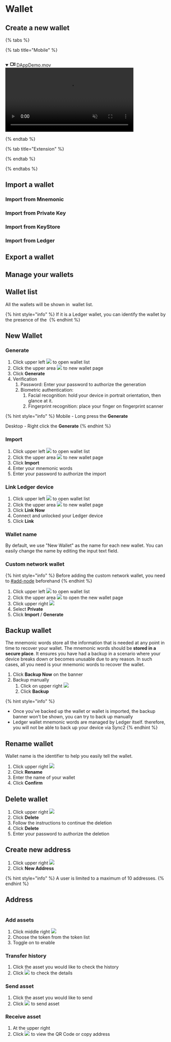 # Wallet

## Create a new wallet


{% tabs %}

{% tab title="Mobile" %} 

<figure><img src="../../../../.gitbook/assets/veworld/mobile.wallet.create.gif" alt=""><figcaption></figcaption></figure>

<details open="">
  <summary class="px-3 py-2">
    <svg aria-hidden="true" height="16" viewBox="0 0 16 16" version="1.1" width="16" data-view-component="true" class="octicon octicon-device-camera-video">
    <path d="M16 3.75v8.5a.75.75 0 0 1-1.136.643L11 10.575v.675A1.75 1.75 0 0 1 9.25 13h-7.5A1.75 1.75 0 0 1 0 11.25v-6.5C0 3.784.784 3 1.75 3h7.5c.966 0 1.75.784 1.75 1.75v.675l3.864-2.318A.75.75 0 0 1 16 3.75Zm-6.5 1a.25.25 0 0 0-.25-.25h-7.5a.25.25 0 0 0-.25.25v6.5c0 .138.112.25.25.25h7.5a.25.25 0 0 0 .25-.25v-6.5ZM11 8.825l3.5 2.1v-5.85l-3.5 2.1Z"></path>
</svg>
    <span aria-label="Video description DAppDemo.mov" class="m-1">DAppDemo.mov</span>
    <span class="dropdown-caret"></span>
  </summary>

  <video src="https://private-user-images.githubusercontent.com/150018882/309203051-5cc133ae-4c6b-4e08-8cff-0e09b6ca43aa.mov?jwt=eyJhbGciOiJIUzI1NiIsInR5cCI6IkpXVCJ9.eyJpc3MiOiJnaXRodWIuY29tIiwiYXVkIjoicmF3LmdpdGh1YnVzZXJjb250ZW50LmNvbSIsImtleSI6ImtleTUiLCJleHAiOjE3MTI5MDMwMDcsIm5iZiI6MTcxMjkwMjcwNywicGF0aCI6Ii8xNTAwMTg4ODIvMzA5MjAzMDUxLTVjYzEzM2FlLTRjNmItNGUwOC04Y2ZmLTBlMDliNmNhNDNhYS5tb3Y_WC1BbXotQWxnb3JpdGhtPUFXUzQtSE1BQy1TSEEyNTYmWC1BbXotQ3JlZGVudGlhbD1BS0lBVkNPRFlMU0E1M1BRSzRaQSUyRjIwMjQwNDEyJTJGdXMtZWFzdC0xJTJGczMlMkZhd3M0X3JlcXVlc3QmWC1BbXotRGF0ZT0yMDI0MDQxMlQwNjE4MjdaJlgtQW16LUV4cGlyZXM9MzAwJlgtQW16LVNpZ25hdHVyZT0xMzAyOGY0ZjYwNmMxZjRiMTJkMmUzMmMxMTY5N2Y1ODIzM2E2Y2Q0ZjAxMTRmNGM1M2JjZmExYWYwMTJkOTU1JlgtQW16LVNpZ25lZEhlYWRlcnM9aG9zdCZhY3Rvcl9pZD0wJmtleV9pZD0wJnJlcG9faWQ9MCJ9.yzhKCRfGu3LWxlgPfyFKlTGSXR5KiuuGTqXBwLvvKVk" data-canonical-src="https://private-user-images.githubusercontent.com/150018882/309203051-5cc133ae-4c6b-4e08-8cff-0e09b6ca43aa.mov?jwt=eyJhbGciOiJIUzI1NiIsInR5cCI6IkpXVCJ9.eyJpc3MiOiJnaXRodWIuY29tIiwiYXVkIjoicmF3LmdpdGh1YnVzZXJjb250ZW50LmNvbSIsImtleSI6ImtleTUiLCJleHAiOjE3MTI5MDMwMDcsIm5iZiI6MTcxMjkwMjcwNywicGF0aCI6Ii8xNTAwMTg4ODIvMzA5MjAzMDUxLTVjYzEzM2FlLTRjNmItNGUwOC04Y2ZmLTBlMDliNmNhNDNhYS5tb3Y_WC1BbXotQWxnb3JpdGhtPUFXUzQtSE1BQy1TSEEyNTYmWC1BbXotQ3JlZGVudGlhbD1BS0lBVkNPRFlMU0E1M1BRSzRaQSUyRjIwMjQwNDEyJTJGdXMtZWFzdC0xJTJGczMlMkZhd3M0X3JlcXVlc3QmWC1BbXotRGF0ZT0yMDI0MDQxMlQwNjE4MjdaJlgtQW16LUV4cGlyZXM9MzAwJlgtQW16LVNpZ25hdHVyZT0xMzAyOGY0ZjYwNmMxZjRiMTJkMmUzMmMxMTY5N2Y1ODIzM2E2Y2Q0ZjAxMTRmNGM1M2JjZmExYWYwMTJkOTU1JlgtQW16LVNpZ25lZEhlYWRlcnM9aG9zdCZhY3Rvcl9pZD0wJmtleV9pZD0wJnJlcG9faWQ9MCJ9.yzhKCRfGu3LWxlgPfyFKlTGSXR5KiuuGTqXBwLvvKVk" controls="controls" muted="muted" class="d-block rounded-bottom-2 border-top width-fit" style="max-height:640px; min-height: 200px">

  </video>
</details>

{% endtab %}

{% tab title="Extension" %}

{% endtab %}

{% endtabs %}

## Import a wallet

### Import from Mnemonic

### Import from Private Key

### Import from KeyStore

### Import from Ledger

## Export a wallet

## Manage your wallets




































## Wallet list <a href="#wallet-list" id="wallet-list"></a>

All the wallets will be shown in <img src="../../../../.gitbook/assets/menu.svg" alt="" data-size="line"> wallet list.

{% hint style="info" %}
If it is a Ledger wallet, you can identify the wallet by the presence of the <img src="../../../../.gitbook/assets/ledger_logo.svg" alt="" data-size="line">
{% endhint %}

## New Wallet <a href="#new-wallet" id="new-wallet"></a>

### Generate <a href="#generate" id="generate"></a>

1. Click upper left ![](../../../../.gitbook/assets/menu.svg) to open wallet list
2. Click the upper area ![](../../../../.gitbook/assets/add\_circle\_outline.svg) to new wallet page
3. Click **Generate**
4. Verification
   1. Password: Enter your password to authorize the generation
   2. Biometric authentication:
      1. Facial recognition: hold your device in portrait orientation, then glance at it.
      2. Fingerprint recognition: place your finger on fingerprint scanner

{% hint style="info" %}
Mobile - Long press the **Generate**

Desktop - Right click the **Generate**
{% endhint %}

### Import <a href="#import" id="import"></a>

1. Click upper left ![](../../../../.gitbook/assets/menu.svg) to open wallet list
2. Click the upper area ![](../../../../.gitbook/assets/add\_circle\_outline.svg) to new wallet page
3. Click **Import**
4. Enter your mnemonic words
5. Enter your password to authorize the import

### Link Ledger device <a href="#link-ledger-device" id="link-ledger-device"></a>

1. Click upper left ![](../../../../.gitbook/assets/menu.svg) to open wallet list
2. Click the upper area ![](../../../../.gitbook/assets/add\_circle\_outline.svg) to new wallet page
3. Click **Link Now**
4. Connect and unlocked your Ledger device
5. Click **Link**

### Wallet name <a href="#wallet-name" id="wallet-name"></a>

By default, we use "New Wallet" as the name for each new wallet. You can easily change the name by editing the input text field.

### Custom network wallet <a href="#custom-network-wallet" id="custom-network-wallet"></a>

{% hint style="info" %}
Before adding the custom network wallet, you need to [#add-node](settings.md#add-node "mention") beforehand
{% endhint %}

1. Click upper left ![](../../../../.gitbook/assets/menu.svg) to open wallet list
2. Click the upper area ![](../../../../.gitbook/assets/add\_circle\_outline.svg) to open the new wallet page
3. Click upper right ![](../../../../.gitbook/assets/more\_horiz.svg)
4. Select **Private**
5. Click **Import** / **Generate**

## Backup wallet <a href="#backup-wallet" id="backup-wallet"></a>

The mnemonic words store all the information that is needed at any point in time to recover your wallet. The mnemonic words should be **stored in a secure place**. It ensures you have had a backup in a scenario where your device breaks down or becomes unusable due to any reason. In such cases, all you need is your mnemonic words to recover the wallet.

1. Click **Backup Now** on the banner
2. Backup manually
   1. Click on upper right ![](../../../../.gitbook/assets/more\_horiz.svg)
   2. Click **Backup**

{% hint style="info" %}
* Once you've backed up the wallet or wallet is imported, the backup banner won't be shown, you can try to back up manually
* Ledger wallet mnemonic words are managed by Ledger itself. therefore, you will not be able to back up your device via Sync2
{% endhint %}

## Rename wallet <a href="#rename-wallet" id="rename-wallet"></a>

Wallet name is the identifier to help you easily tell the wallet.

1. Click upper right ![](../../../../.gitbook/assets/more\_horiz.svg)
2. Click **Rename**
3. Enter the name of your wallet
4. Click **Confirm**

## Delete wallet <a href="#delete-wallet" id="delete-wallet"></a>

1. Click upper right ![](../../../../.gitbook/assets/more\_horiz.svg)
2. Click **Delete**
3. Follow the instructions to continue the deletion
4. Click **Delete**
5. Enter your password to authorize the deletion

## Create new address <a href="#create-new-address" id="create-new-address"></a>

1. Click upper right ![](../../../../.gitbook/assets/more\_horiz.svg)
2. Click **New Address**

{% hint style="info" %}
A user is limited to a maximum of 10 addresses.
{% endhint %}

## Address <a href="#address" id="address"></a>

<figure><img src="../../../../.gitbook/assets/address.8c163b8f.png" alt=""><figcaption></figcaption></figure>

### Add assets <a href="#add-assets" id="add-assets"></a>

1. Click middle right ![](../../../../.gitbook/assets/control\_point\_duplicate.svg)
2. Choose the token from the token list
3. Toggle on to enable

### Transfer history <a href="#transfer-history" id="transfer-history"></a>

1. Click the asset you would like to check the history
2. Click ![](../../../../.gitbook/assets/preview.svg) to check the details

### Send asset <a href="#send-asset" id="send-asset"></a>

1. Click the asset you would like to send
2. Click ![](../../../../.gitbook/assets/send.svg) to send asset

### Receive asset <a href="#receive-asset" id="receive-asset"></a>

1. At the upper right
2. Click ![](../../../../.gitbook/assets/qr\_code.svg) to view the QR Code or copy address
